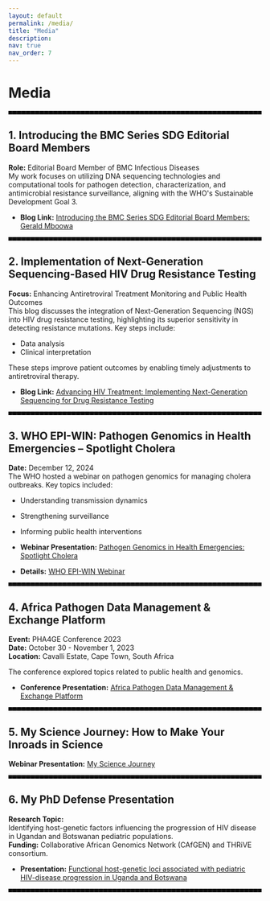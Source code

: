 ```yaml
---
layout: default
permalink: /media/
title: "Media"
description:
nav: true
nav_order: 7
---
```


# **Media**

<hr style="border: 3px dashed black;">

## 1. **Introducing the BMC Series SDG Editorial Board Members**

**Role:** Editorial Board Member of BMC Infectious Diseases  
My work focuses on utilizing DNA sequencing technologies and computational tools for pathogen detection, characterization, and antimicrobial resistance surveillance, aligning with the WHO's Sustainable Development Goal 3.

- **Blog Link:** [Introducing the BMC Series SDG Editorial Board Members: Gerald Mboowa](https://blogs.biomedcentral.com/bmcseriesblog/2022/01/14/introducing-the-bmc-series-sdg-editorial-board-members-gerald-mboowa/)

<hr style="border: 3px dashed black;">

## 2. **Implementation of Next-Generation Sequencing-Based HIV Drug Resistance Testing**

**Focus:** Enhancing Antiretroviral Treatment Monitoring and Public Health Outcomes  
This blog discusses the integration of Next-Generation Sequencing (NGS) into HIV drug resistance testing, highlighting its superior sensitivity in detecting resistance mutations. Key steps include:

- Data analysis
- Clinical interpretation

These steps improve patient outcomes by enabling timely adjustments to antiretroviral therapy.

- **Blog Link:** [Advancing HIV Treatment: Implementing Next-Generation Sequencing for Drug Resistance Testing](https://microbiologysociety.org/blog/implementation-of-next-generation-sequencing-based-hiv-drug-resistance-testing-enhancing-antiretroviral-treatment-monitoring-and-public-health-outcomes.html)

<hr style="border: 3px dashed black;">

## 3. **WHO EPI-WIN: Pathogen Genomics in Health Emergencies – Spotlight Cholera**

**Date:** December 12, 2024  
The WHO hosted a webinar on pathogen genomics for managing cholera outbreaks. Key topics included:

- Understanding transmission dynamics
- Strengthening surveillance
- Informing public health interventions  

- **Webinar Presentation:** [Pathogen Genomics in Health Emergencies: Spotlight Cholera](https://www.youtube.com/watch?v=7ZJbfTpNkfc)  
- **Details:** <a href='https://www.who.int/news-room/events/detail/2024/12/12/default-calendar/who-epi-win-webinar-pathogen-genomics-in-health-emergencies-spotlight-cholera'>WHO EPI-WIN Webinar</a>

<hr style="border: 3px dashed black;">

## 4. **Africa Pathogen Data Management & Exchange Platform**

**Event:** PHA4GE Conference 2023  
**Date:** October 30 - November 1, 2023  
**Location:** Cavalli Estate, Cape Town, South Africa  

The conference explored topics related to public health and genomics.  
- **Conference Presentation:** [Africa Pathogen Data Management & Exchange Platform](https://www.youtube.com/watch?v=YpQFh_ZtA4E&t=2s)

<hr style="border: 3px dashed black;">

## 5. **My Science Journey: How to Make Your Inroads in Science**

**Webinar Presentation:** [My Science Journey](https://www.youtube.com/watch?v=lUumnB5JS60)

<hr style="border: 3px dashed black;">

## 6. **My PhD Defense Presentation**

**Research Topic:**  
Identifying host-genetic factors influencing the progression of HIV disease in Ugandan and Botswanan pediatric populations.  
**Funding:** Collaborative African Genomics Network (CAfGEN) and THRiVE consortium.  

- **Presentation:** [Functional host-genetic loci associated with pediatric HIV-disease progression in Uganda and Botswana](https://www.youtube.com/watch?v=nAXN6JNu8Ng)

<hr style="border: 3px dashed black;">
